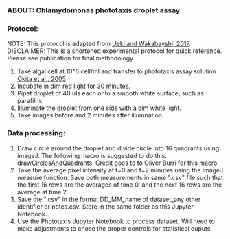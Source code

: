### ABOUT: Chlamydomonas phototaxis droplet assay

### Protocol:
NOTE: This protocol is adapted from [Ueki and Wakabayshi, 2017](https://www.ncbi.nlm.nih.gov/pmc/articles/PMC8410251/).   
DISCLAIMER: This is a shortened experimental protocol for quick reference. Please see publication for final methodology.
1. Take algal cell at 10^6 cell/ml and transfer to phototaxis assay solution [Okita et al., 2005](https://pubmed.ncbi.nlm.nih.gov/15657081/)
2. Incubate in dim red light for 30 minutes.
4. Pipet droplet of 40 uls each onto a smooth white surface, such as parafilm.
5. Illuminate the droplet from one side with a dim white light.
6. Take images before and 2 minutes after illumnation. 


### Data processing:
1. Draw circle around the droplet and divide circle into 16 quadrants using imageJ. The following macro is suggested to do this. [drawCirclesAndQuadrants](https://gist.github.com/lacan/8acb3bfe51eb1b1ba6c60fba75e085a8).  Credit goes to to Oliver Burri for this macro. 
2. Take the average pixel intensity at t=0 and t=2 minutes using the imageJ measure function. Save both measurements in same ".csv" file such that the first 16 rows are the averages of time 0, and the next 16 rows are the average at time 2.
3. Save the ".csv" in the format DD_MM_name of dataset_any other identifier or notes.csv. Store in the same folder as this Jupyter Notebook.
4. Use the Phototaxis Jupyter Notebook to process dataset. Will need to make adjustments to chose the proper controls for statistical ouputs. 
